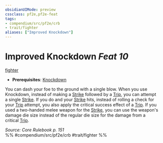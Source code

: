 ```yaml
---
obsidianUIMode: preview
cssclass: pf2e,pf2e-feat
tags:
- compendium/src/pf2e/crb
- trait/fighter
aliases: ["Improved Knockdown"]
---
```

# Improved Knockdown  *Feat 10*  
[fighter](../../rules/traits/fighter.md)  

- **Prerequisites**: [Knockdown](knockdown.md)

You can dash your foe to the ground with a single blow. When you use Knockdown, instead of making a [Strike](../../rules/actions/strike.md) followed by a [Trip](../../rules/actions/trip.md), you can attempt a single [Strike](../../rules/actions/strike.md). If you do and your [Strike](../../rules/actions/strike.md) hits, instead of rolling a check for your [Trip](../../rules/actions/trip.md) attempt, you also apply the critical success effect of a [Trip](../../rules/actions/trip.md). If you used a two-handed melee weapon for the [Strike](../../rules/actions/strike.md), you can use the weapon's damage die size instead of the regular die size for the damage from a critical [Trip](../../rules/actions/trip.md).

*Source: Core Rulebook p. 151*  
%% #compendium/src/pf2e/crb #trait/fighter %%